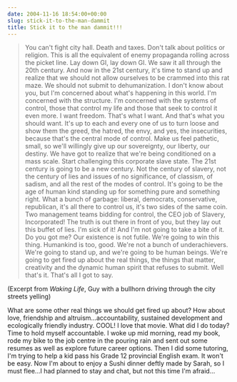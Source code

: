 ```yaml
---
date: 2004-11-16 18:54:00+00:00
slug: stick-it-to-the-man-dammit
title: Stick it to the man dammit!!!
---
```


> You can't fight city hall. Death and taxes. Don't talk about politics or religion. This is all the equivalent of enemy propaganda rolling across the picket line. Lay down GI, lay down GI. We saw it all through the 20th century. And now in the 21st century, it's time to stand up and realize that we should not allow ourselves to be crammed into this rat maze. We should not submit to dehumanization. I don't know about you, but I'm concerned about what's happening in this world. I'm concerned with the structure. I'm concerned with the systems of control, those that control my life and those that seek to control it even more. I want freedom. That's what I want. And that's what you should want. It's up to each and every one of us to turn loose and show them the greed, the hatred, the envy, and yes, the insecurities, because that's the central mode of control. Make us feel pathetic, small, so we'll willingly give up our sovereignty, our liberty, our destiny. We have got to realize that we're being conditioned on a mass scale. Start challenging this corporate slave state. The 21st century is going to be a new century. Not the century of slavery, not the century of lies and issues of no significance, of classism, of sadism, and all the rest of the modes of control. It's going to be the age of human kind standing up for something pure and something right. What a bunch of garbage: liberal, democrats, conservative, republican, it's all there to control us, it's two sides of the same coin. Two management teams bidding for control, the CEO job of Slavery, Incorporated! The truth is out there in front of you, but they lay out this buffet of lies. I'm sick of it! And I'm not going to take a bite of it. Do you got me? Our existence is not futile. We're going to win this thing. Humankind is too, good. We're not a bunch of underachievers. We're going to stand up, and we're going to be human beings. We're going to get fired up about the real things, the things that matter, creativity and the dynamic human spirit that refuses to submit. Well that's it. That's all I got to say.

(Excerpt from _Waking Life_, Guy with a bullhorn driving through the city streets yelling) 

What are some other real things we should get fired up about? How about love, friendship and altruism...accountability, sustained development and ecologically friendly industry. COOL! I love that movie. What did I do today? Time to hold myself accountable. I woke up mid morning, read my book, rode my bike to the job centre in the pouring rain and sent out some resumes as well as explore future career options. Then I did some tutoring, I'm trying to help a kid pass his Grade 12 provincial English exam. It won't be easy. Now I'm about to enjoy a Sushi dinner deftly made by Sarah, so I must flee...I had planned to stay and chat, but not this time I'm afraid...
